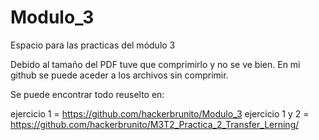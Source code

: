 # Modulo_3
Espacio para las practicas del módulo 3

Debido al tamaño del PDF tuve que comprimirlo y no se ve bien. En mi github se puede aceder a los archivos sin comprimir.

Se puede encontrar todo reuselto en:

ejercicio 1       =  https://github.com/hackerbrunito/Modulo_3
ejercicio 1 y 2   =  https://github.com/hackerbrunito/M3T2_Practica_2_Transfer_Lerning/
